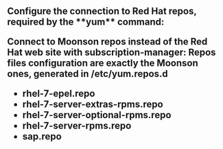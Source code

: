 <h2>Configure the connection to Red Hat repos, required by the **yum** command:

Connect to Moonson repos instead of the Red Hat web site with subscription-manager:
Repos files configuration are exactly the Moonson ones, generated in **/etc/yum.repos.d**

- rhel-7-epel.repo
- rhel-7-server-extras-rpms.repo
- rhel-7-server-optional-rpms.repo
- rhel-7-server-rpms.repo
- sap.repo
